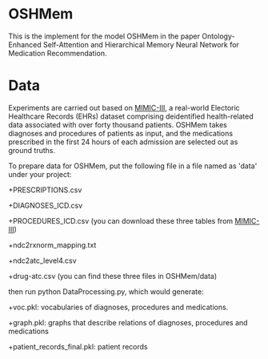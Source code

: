 # OSHMem

This is the implement for the model OSHMem in the paper Ontology-Enhanced Self-Attention and Hierarchical Memory Neural Network for Medication Recommendation.

# Data

Experiments are carried out based on [MIMIC-III](https://mimic.physionet.org), a real-world Electoric Healthcare Records (EHRs) dataset comprising deidentified health-related data associated with over forty thousand patients. OSHMem takes diagnoses and procedures of patients as input, and the medications prescribed in the first 24 hours of each admission are selected out as ground truths.

To prepare data for OSHMem, put the following file in a file named as 'data' under your project:

+PRESCRIPTIONS.csv

+DIAGNOSES_ICD.csv

+PROCEDURES_ICD.csv (you can download these three tables from [MIMIC-III](https://mimic.physionet.org))

+ndc2rxnorm_mapping.txt

+ndc2atc_level4.csv
  
+drug-atc.csv (you can find these three files in OSHMem/data)

then run python DataProcessing.py, which would generate:

+voc.pkl: vocabularies of diagnoses, procedures and medications.

+graph.pkl: graphs that describe relations of diagnoses, procedures and medications

+patient_records_final.pkl: patient records 


